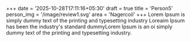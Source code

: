 +++
date = '2025-10-28T17:11:16+05:30'
draft = true
title = 'Person5'
person_img = '/image/review1.svg'
area = 'Nagercoil'
+++
Lorem Ipsum is simply dummy text of the printing and typesetting industry Loreaim Ipsum has been the industry's standard dummyLorem Ipsum is an oi simply dummy text of the printing and typesetting industry.